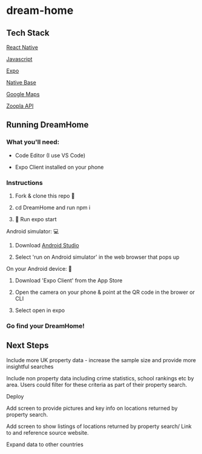 # dream-home

## Tech Stack

[React Native](https://reactnative.dev/)

[Javascript](https://www.javascript.com/)

[Expo](https://expo.io/)

[Native Base](https://nativebase.io/)

[Google Maps](https://github.com/react-native-maps/react-native-maps)

[Zoopla API](https://developer.zoopla.co.uk/)

## Running DreamHome

### What you'll need:

- Code Editor (I use VS Code)

- Expo Client installed on your phone

### Instructions

1. Fork & clone this repo 🍴

2. cd DreamHome and run npm i

3. 🚀 Run expo start

Android simulator: 💻

1. Download [Android Studio](https://developer.android.com/studio)

2. Select 'run on Android simulator' in the web browser that pops up

On your Android device: 📱

1. Download 'Expo Client' from the App Store

2. Open the camera on your phone & point at the QR code in the brower or CLI

3. Select open in expo

### Go find your DreamHome!

## Next Steps

Include more UK property data - increase the sample size and provide more insightful searches

Include non property data including crime statistics, school rankings etc by area. Users could filter for these criteria as part of their property search.

Deploy

Add screen to provide pictures and key info on locations returned by property search.

Add screen to show listings of locations returned by property search/ Link to and reference source website.

Expand data to other countries

